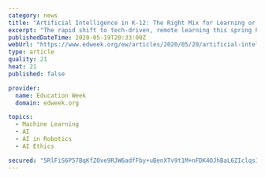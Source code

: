 ```yaml
---
category: news
title: "Artificial Intelligence in K-12: The Right Mix for Learning or a Bad Idea?"
excerpt: "The rapid shift to tech-driven, remote learning this spring has infused more technology into K-12 education, but AI tools still remain on the fringe."
publishedDateTime: 2020-05-19T20:33:00Z
webUrl: "https://www.edweek.org/ew/articles/2020/05/20/artificial-intelligence-in-k-12-the-right-mix.html"
type: article
quality: 21
heat: 21
published: false

provider:
  name: Education Week
  domain: edweek.org

topics:
  - Machine Learning
  - AI
  - AI in Robotics
  - AI Ethics

secured: "5RlFiS6P57BqKfZOve9RJW6adfFby+uBenXTv9t1M+nFDK4OJhBaL6ZIclqsIuYldOeaLC9CV3BZ+teUAa5SxYw9akxB8x+G+izIopbz4QWEt85/NnpQKD4dcT5s7Zs/AefoQeL6ODBztD/ACuiy5ggv1/OowoPewjepezqzFBYxUZQhrXfI3WpJLbtGNIA6odOFi2cCZBI05syxZ4v9iZEQwQ8ZJ7tCW9DL+G/8Am2+uHnpZGxqOPJCNLA5zlXAMY7BriPwPg+RuZ07u2YPZlf//0Ky0i1nEHE3kdiAi23FPWLqKWQ8kJ7CZ2cTG6r58v7M7JwlqGpQvLd+qFzk+Yqy9173SgopbnPaLfwq5yb4rIzXo3t8IiPAIe0gmw7Vk+V7rvsv44hVbuEWwbi2b59S9NadHCE6smbxst2ry3JxhjR+mRgXPj2BaSeJBd7x5G4S3yL9pSGyPKItBJH1W140UPvMtkvSpeM866up0b8=;A/CxlXe1gSEwpUCgWKiVVA=="
---
```


